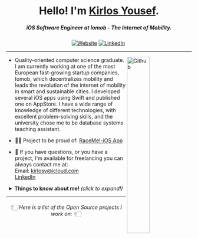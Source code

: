 <h1 align="center">Hello! I'm <a href="https://www.kirlosyousef.com">Kirlos Yousef</a>.</h1>
<h5 align="center">iOS Software Engineer at Iomob - The Internet of Mobility.</h5>


<!--
  <img src="https://github.com/TheDudeThatCode/TheDudeThatCode/blob/master/Assets/Developer.gif" width="50px">
 -->

<p align="center">
    <a align="center" href="https://www.kirlosyousef.com/"><img align="center" alt="Website"
                                                                     src="https://img.shields.io/website?color=black&down_color=black&label=%20%20%20%20%20%20%20&logo=Sourcegraph&logoColor=white&style=flat-square&up_color=black&up_message=Portfolio&url=https://www.kirlosyousef.com%2F"></a>
    <a align="center" href="https://www.linkedin.com/in/kirlosyousef/"><img align="center" alt="LinkedIn"
                                                                                   src="https://img.shields.io/badge/-LinkedIn-222222?style=flat-square&logo=Linkedin&logoColor=white&link=https://www.linkedin.com/in/kirlosyousef/"></a>
    <a align="center" href="https://github.com/KirlosYousef"><img align="center" alt=""
                                                                         src="https://visitor-badge.laobi.icu/badge?page_id=KirlosYousef"></a>
</p>


---

<!-- Any image aligned to the right. Beware the width
<img width="25%" align="right" alt="Github" src="https://user-images.githubusercontent.com/48678280/88862933-ccbd9c00-d201-11ea-80f2-c4408d7bf622.png" />
-->
<a href="https://www.kirlosyousef.com"><img align="right" alt="Github" src="https://user-images.githubusercontent.com/48678280/88862734-4903af80-d201-11ea-968b-9c939d88a37c.gif"
                                                  width="35%"/></a>

- Quality-oriented computer science graduate. I am currently working at one of the most European fast-growing startup companies, Iomob, which decentralizes mobility and leads the revolution of the internet of mobility in smart and sustainable cities. I developed several iOS apps using Swift and published one on AppStore. I have a wide range of knowledge of different technologies, with excellent problem-solving skills, and the university chose me to be database systems teaching assistant.

- 🧑‍💻 Project to be proud of: [RaceMe!-iOS App](https://github.com/KirlosYousef/RaceMe-IOS)

- 💼 If you have questions, or you have a project, I'm available for freelancing
you can always contact me at: <br>
Email: kirlosy@icloud.com <br>
<a href="https://www.linkedin.com/in/kirlosyousef/">LinkedIn</a>

<details align="center">
  <summary> <b> Things to know about me! </b> <i>(click to expand!)</i> </summary>

  <div>
    <img align='right' src="https://github-readme-stats.vercel.app/api?username=KirlosYousef&show_icons=true&count_private=true&hide=contribs,issues&hide_border=true">
   

### Languages and Tools:  

<code><img width="10%" src="https://www.vectorlogo.zone/logos/swift/swift-ar21.svg"></code>
<code><img width="10%" src="https://www.vectorlogo.zone/logos/apple_appstore/apple_appstore-ar21.svg"></code>
<code><img width="10%" src="https://www.vectorlogo.zone/logos/mysql/mysql-ar21.svg"></code>
<br><br>
<code><img width="10%" src="https://www.vectorlogo.zone/logos/python/python-ar21.svg"></code>
<code><img width="10%" src="https://www.vectorlogo.zone/logos/java/java-ar21.svg"></code>
<code><img width="10%" src="https://www.vectorlogo.zone/logos/firebase/firebase-ar21.svg"></code>
<br><br>


   </div>
</details>


---


<h6 align="center">👇🏻 Here is a list of the Open Source projects I work on: 👇🏻</h6>
